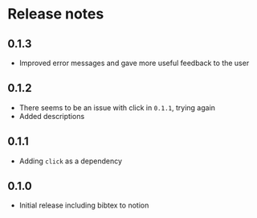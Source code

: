 # Release notes

## 0.1.3

*   Improved error messages and gave more useful feedback to the user

## 0.1.2

*   There seems to be an issue with click in `0.1.1`, trying again
*   Added descriptions

## 0.1.1

*   Adding `click` as a dependency

## 0.1.0

*   Initial release including bibtex to notion